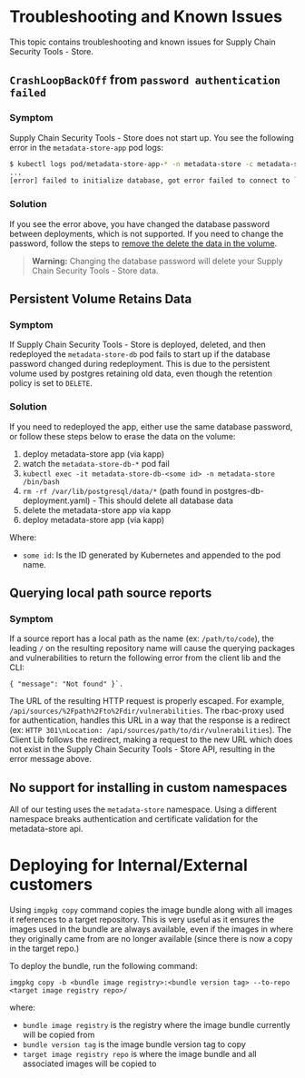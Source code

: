 # Troubleshooting and Known Issues
This topic contains troubleshooting and known issues for Supply Chain Security Tools - Store.

## `CrashLoopBackOff` from `password authentication failed`

### Symptom
Supply Chain Security Tools - Store does not start up. You see the following error in the `metadata-store-app` pod logs:

```sh
$ kubectl logs pod/metadata-store-app-* -n metadata-store -c metadata-store-app
...
[error] failed to initialize database, got error failed to connect to `host=metadata-store-db user=metadata-store-user database=metadata-store`: server error (FATAL: password authentication failed for user "metadata-store-user" (SQLSTATE 28P01))
```

### Solution

If you see the error above, you have changed the database password between deployments, which is not supported. If you need to change the password, follow the steps to [remove the delete the data in the volume](known_issues.md#persistent-volume-retains-data). 
> **Warning:** Changing the database password will delete your Supply Chain Security Tools - Store data.

## <a id='persistent-volume-retains-data'></a> Persistent Volume Retains Data

### Symptom
If Supply Chain Security Tools - Store is deployed, deleted, and then redeployed the `metadata-store-db` pod fails to start up if the database password changed during redeployment. This is due to the persistent volume used by postgres retaining old data, even though the retention policy is set to `DELETE`.

### Solution 

If you need to redeployed the app, either use the same database password, or follow these steps below to erase the data on the volume:

1. deploy metadata-store app (via kapp)
2. watch the `metadata-store-db-*` pod fail
3. `kubectl exec -it metadata-store-db-<some id> -n metadata-store /bin/bash`
4. `rm -rf /var/lib/postgresql/data/*` (path found in postgres-db-deployment.yaml) - This should delete all database data
5. delete the metadata-store app via kapp
6. deploy metadata-store app (via kapp)

Where:

- `some id`: Is the ID generated by Kubernetes and appended to the pod name.

## Querying local path source reports

### Symptom
If a source report has a local path as the name (ex: `/path/to/code`), the leading `/` on the resulting repository name will cause the querying packages and vulnerabilities to return the following error from the client lib and the CLI:
```
{ "message": "Not found" }`.
```

The URL of the resulting HTTP request is properly escaped. For example, `/api/sources/%2Fpath%2Fto%2Fdir/vulnerabilities`. The rbac-proxy used for authentication, handles this URL in a way that the response is a redirect (ex: `HTTP 301\nLocation: /api/sources/path/to/dir/vulnerabilities`). The Client Lib follows the redirect, making a request to the new URL which does not exist in the Supply Chain Security Tools - Store API, resulting in the error message above.

## No support for installing in custom namespaces

All of our testing uses the `metadata-store` namespace. Using a different namespace breaks authentication and certificate validation for the metadata-store api.

# Deploying for Internal/External customers

Using `imgpkg copy` command copies the image bundle along with all images it references to a target repository. This is very useful as it ensures the images used in the bundle are always
available, even if the images in where they originally came from are no longer available (since there is now a copy in the target repo.)

To deploy the bundle, run the following command:

`imgpkg copy -b <bundle image registry>:<bundle version tag> --to-repo <target image registry repo>/`

where:

* `bundle image registry` is the registry where the image bundle currently will be copied from
* `bundle version tag` is the image bundle version tag to copy
* `target image registry repo` is where the image bundle and all associated images will be copied to

